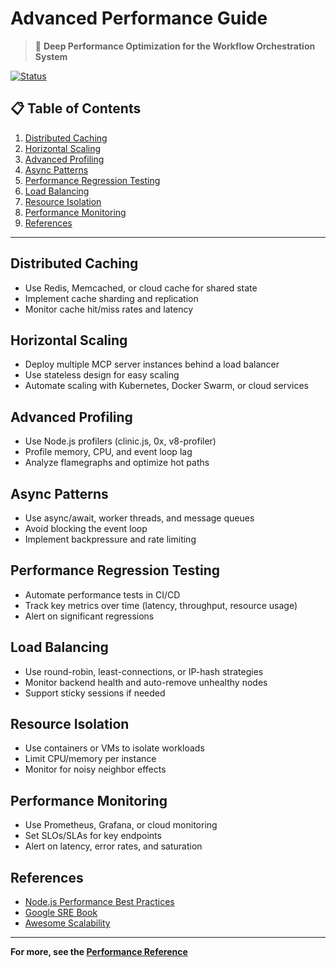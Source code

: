# Advanced Performance Guide

> 🚀 **Deep Performance Optimization for the Workflow Orchestration System**

[![Status](https://img.shields.io/badge/status-advanced_performance-green.svg)](https://github.com/yourusername/workflow-orchestration-system)

## 📋 Table of Contents

1. [Distributed Caching](#distributed-caching)
2. [Horizontal Scaling](#horizontal-scaling)
3. [Advanced Profiling](#advanced-profiling)
4. [Async Patterns](#async-patterns)
5. [Performance Regression Testing](#performance-regression-testing)
6. [Load Balancing](#load-balancing)
7. [Resource Isolation](#resource-isolation)
8. [Performance Monitoring](#performance-monitoring)
9. [References](#references)

---

## Distributed Caching

- Use Redis, Memcached, or cloud cache for shared state
- Implement cache sharding and replication
- Monitor cache hit/miss rates and latency

## Horizontal Scaling

- Deploy multiple MCP server instances behind a load balancer
- Use stateless design for easy scaling
- Automate scaling with Kubernetes, Docker Swarm, or cloud services

## Advanced Profiling

- Use Node.js profilers (clinic.js, 0x, v8-profiler)
- Profile memory, CPU, and event loop lag
- Analyze flamegraphs and optimize hot paths

## Async Patterns

- Use async/await, worker threads, and message queues
- Avoid blocking the event loop
- Implement backpressure and rate limiting

## Performance Regression Testing

- Automate performance tests in CI/CD
- Track key metrics over time (latency, throughput, resource usage)
- Alert on significant regressions

## Load Balancing

- Use round-robin, least-connections, or IP-hash strategies
- Monitor backend health and auto-remove unhealthy nodes
- Support sticky sessions if needed

## Resource Isolation

- Use containers or VMs to isolate workloads
- Limit CPU/memory per instance
- Monitor for noisy neighbor effects

## Performance Monitoring

- Use Prometheus, Grafana, or cloud monitoring
- Set SLOs/SLAs for key endpoints
- Alert on latency, error rates, and saturation

## References

- [Node.js Performance Best Practices](https://nodejs.org/en/docs/guides/performance)
- [Google SRE Book](https://sre.google/sre-book/)
- [Awesome Scalability](https://github.com/binhnguyennus/awesome-scalability)

---

**For more, see the [Performance Reference](../reference/performance.md)** 